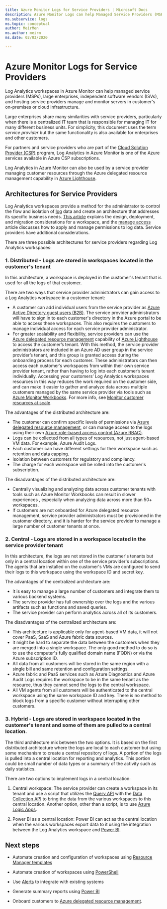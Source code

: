 ```yaml
---
title: Azure Monitor Logs for Service Providers | Microsoft Docs
description: Azure Monitor Logs can help Managed Service Providers (MSPs), large enterprises, Independent Software Vendors (ISVs) and hosting service providers manage and monitor servers in customer's on-premises or cloud infrastructure.
ms.subservice: logs
ms.topic: conceptual
author: MeirMen
ms.author: meirm
ms.date: 02/03/2020

---
```


# Azure Monitor Logs for Service Providers

Log Analytics workspaces in Azure Monitor can help managed service providers (MSPs), large enterprises, independent software vendors (ISVs), and hosting service providers manage and monitor servers in customer's on-premises or cloud infrastructure.

Large enterprises share many similarities with service providers, particularly when there is a centralized IT team that is responsible for managing IT for many different business units. For simplicity, this document uses the term *service provider* but the same functionality is also available for enterprises and other customers.

For partners and service providers who are part of the [Cloud Solution Provider (CSP)](https://partner.microsoft.com/membership/cloud-solution-provider) program, Log Analytics in Azure Monitor is one of the Azure services available in Azure CSP subscriptions.

Log Analytics in Azure Monitor can also be used by a service provider managing customer resources through the Azure delegated resource management capability in [Azure Lighthouse](../../lighthouse/overview.md).

## Architectures for Service Providers

Log Analytics workspaces provide a method for the administrator to control the flow and isolation of [log](../logs/data-platform-logs.md) data and create an architecture that addresses its specific business needs. [This article](../logs/design-logs-deployment.md) explains the design, deployment, and migration considerations for a workspace, and the [manage access](../logs/manage-access.md) article discusses how to apply and manage permissions to log data. Service providers have additional considerations.

There are three possible architectures for service providers regarding Log Analytics workspaces:

### 1. Distributed - Logs are stored in workspaces located in the customer's tenant

In this architecture, a workspace is deployed in the customer's tenant that is used for all the logs of that customer.

There are two ways that service provider administrators can gain access to a Log Analytics workspace in a customer tenant:

- A customer can add individual users from the service provider as [Azure Active Directory guest users (B2B)](../../active-directory/external-identities/what-is-b2b.md). The service provider administrators will have to sign in to each customer's directory in the Azure portal to be able to access these workspaces. This also requires the customers to manage individual access for each service provider administrator.
- For greater scalability and flexibility, service providers can use the [Azure delegated resource management](../../lighthouse/concepts/azure-delegated-resource-management.md) capability of [Azure Lighthouse](../../lighthouse/overview.md) to access the customer’s tenant. With this method, the service provider administrators are included in an Azure AD user group in the service provider’s tenant, and this group is granted access during the onboarding process for each customer. These administrators can then access each customer’s workspaces from within their own service provider tenant, rather than having to log into each customer’s tenant individually. Accessing your customers’ Log Analytics workspaces resources in this way reduces the work required on the customer side, and can make it easier to gather and analyze data across multiple customers managed by the same service provider via tools such as [Azure Monitor Workbooks](../visualize/workbooks-overview.md). For more info, see [Monitor customer resources at scale](../../lighthouse/how-to/monitor-at-scale.md).

The advantages of the distributed architecture are:

* The customer can confirm specific levels of permissions via [Azure delegated resource management](../../lighthouse/concepts/azure-delegated-resource-management.md), or can manage access to the logs using their own [Azure role-based access control (Azure RBAC)](../../role-based-access-control/overview.md).
* Logs can be collected from all types of resources, not just agent-based VM data. For example, Azure Audit Logs.
* Each customer can have different settings for their workspace such as retention and data capping.
* Isolation between customers for regulatory and compliancy.
* The charge for each workspace will be rolled into the customer's subscription.

The disadvantages of the distributed architecture are:

* Centrally visualizing and analyzing data across customer tenants with tools such as Azure Monitor Workbooks can result in slower experiences , especially when analyzing data across more than 50+ workspaces.
* If customers are not onboarded for Azure delegated resource management, service provider administrators must be provisioned in the customer directory, and it is harder for the service provider to manage a large number of customer tenants at once.

### 2. Central - Logs are stored in a workspace located in the service provider tenant

In this architecture, the logs are not stored in the customer's tenants but only in a central location within one of the service provider's subscriptions. The agents that are installed on the customer's VMs are configured to send their logs to this workspace using the workspace ID and secret key.

The advantages of the centralized architecture are:

* It is easy to manage a large number of customers and integrate them to various backend systems.
* The service provider has full ownership over the logs and the various artifacts such as functions and saved queries.
* The service provider can perform analytics across all of its customers.

The disadvantages of the centralized architecture are:

* This architecture is applicable only for agent-based VM data, it will not cover PaaS, SaaS and Azure fabric data sources.
* It might be hard to separate the data between the customers when they are merged into a single workspace. The only good method to do so is to use the computer's fully qualified domain name (FQDN) or via the Azure subscription ID.
* All data from all customers will be stored in the same region with a single bill and same retention and configuration settings.
* Azure fabric and PaaS services such as Azure Diagnostics and Azure Audit Logs requires the workspace to be in the same tenant as the resource, thus they cannot send the logs to the central workspace.
* All VM agents from all customers will be authenticated to the central workspace using the same workspace ID and key. There is no method to block logs from a specific customer without interrupting other customers.

### 3. Hybrid - Logs are stored in workspace located in the customer's tenant and some of them are pulled to a central location.

The third architecture mix between the two options. It is based on the first distributed architecture where the logs are local to each customer but using some mechanism to create a central repository of logs. A portion of the logs is pulled into a central location for reporting and analytics. This portion could be small number of data types or a summary of the activity such as daily statistics.

There are two options to implement logs in a central location:

1. Central workspace: The service provider can create a workspace in its tenant and use a script that utilizes the [Query API](https://dev.loganalytics.io/) with the [Data Collection API](../logs/data-collector-api.md) to bring the data from the various workspaces to this central location. Another option, other than a script, is to use [Azure Logic Apps](../../logic-apps/logic-apps-overview.md).

2. Power BI as a central location: Power BI can act as the central location when the various workspaces export data to it using the integration between the Log Analytics workspace and [Power BI](../visualize/powerbi.md).

## Next steps

* Automate creation and configuration of workspaces using [Resource Manager templates](../logs/resource-manager-workspace.md)

* Automate creation of workspaces using [PowerShell](../logs/powershell-workspace-configuration.md)

* Use [Alerts](../alerts/alerts-overview.md) to integrate with existing systems

* Generate summary reports using [Power BI](../visualize/powerbi.md)

* Onboard customers to [Azure delegated resource management](../../lighthouse/concepts/azure-delegated-resource-management.md).